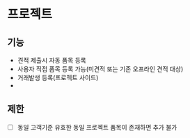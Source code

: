 # 프로젝트

## 기능

- 견적 제출시 자동 품목 등록
- 사용자 직접 품목 등록 가능(미견적 또는 기존 오프라인 견적 대상)
- 거래발생 등록(프로젝트 사이드)
-


## 제한

- [ ] 동일 고객기준 유효한 동일 프로젝트 품목이 존재하면 추가 불가

